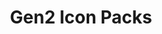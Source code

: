 ---
title: Gen2 Icon Packs
summary: Gen2 Icon Packs for Resource Redirect
parent: Resource Redirect
grand_parent: WindHawk
permalink: /windhawk/resource-redirect/gen2-series
---